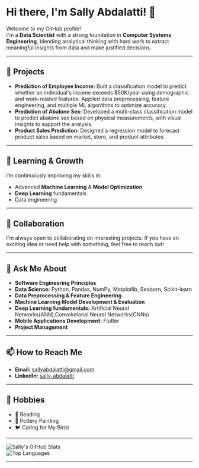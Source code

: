 # Hi there, I'm Sally Abdalatti! 👋  
Welcome to my GitHub profile!  
I'm a **Data Scientist** with a strong foundation in **Computer Systems Engineering**, blending analytical thinking with hard work to extract meaningful insights from data and make justified decisions.  


---

## 🔭 Projects
- **Prediction of Employee Income:** Built a classification model to predict whether an individual's income exceeds $50K/year using demographic and work-related features. Applied data preprocessing, feature engineering, and multiple ML algorithms to optimize accuracy.  
- **Prediction of Abalone Sex:** Developed a multi-class classification model to predict abalone sex based on physical measurements, with visual insights to support the analysis.  
- **Product Sales Prediction:** Designed a regression model to forecast product sales based on market, store, and product attributes.

---

## 🌱 Learning & Growth
I’m continuously improving my skills in:  
- Advanced **Machine Learning** & **Model Optimization**   
- **Deep Learning** fundamentals  
- Data engineering  

---

## 👯 Collaboration
I'm always open to collaborating on interesting projects. If you have an exciting idea or need help with something, feel free to reach out!   

---

## 💬 Ask Me About
- **Software Engineering Principles**
- **Data Science:** Python, Pandas, NumPy, Matplotlib, Seaborn, Scikit-learn  
- **Data Preprocessing & Feature Engineering**  
- **Machine Learning Model Development & Evaluation**
- **Deep Learning fundamentals:** Artificial Neural Networks(ANN),Convolutional Neural Networks(CNNs)
- **Mobile Applications Development:** Flutter
- **Project Management**
 

---

## 📫 How to Reach Me
- **Email:** sallyabdalatti@gmail.com 
- **LinkedIn:**  [sally-abdalatti](https://www.linkedin.com/in/sally-abdalatti)
 



---

## 🎯 Hobbies  
- 📖 Reading    
- 🎨 Pottery Painting 
- 🐦 Caring for My Birds
  

---

![Sally's GitHub Stats](https://github-readme-stats.vercel.app/api?username=sallyMo14&show_icons=true&theme=tokyonight)  
![Top Languages](https://github-readme-stats.vercel.app/api/top-langs/?username=sallyMo14&layout=compact&theme=tokyonight)  

---
